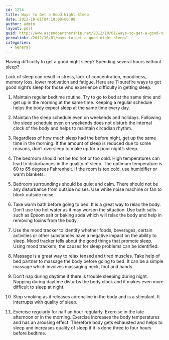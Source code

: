 ```yaml
---
id: 1254
title: Ways to Get a Good Night Sleep
date: 2012-10-01T04:10:00+00:00
author: admin
layout: post
guid: http://www.ascendpartnership.net/2012/10/01/ways-to-get-a-good-night-sleep/
permalink: /2012/10/01/ways-to-get-a-good-night-sleep/
categories:
  - General
---
```

Having difficulty to get a good night sleep? Spending several hours without sleep?

Lack of sleep can result in stress, lack of concentration, moodiness, memory loss, lower motivation and fatigue. Here are 11 surefire ways to get good night’s sleep for those who experience difficulty in getting sleep.

1. Maintain regular bedtime routine. Try to go to bed at the same time and get up in the morning at the same time. Keeping a regular schedule helps the body expect sleep at the same time every day.

2. Maintain the sleep schedule even on weekends and holidays. Following the sleep schedule even on weekends does not disturb the internal clock of the body and helps to maintain circadian rhythm.

3. Regardless of how much sleep had the before night, get up the same time in the morning. If the amount of sleep is reduced due to some reasons, don’t oversleep to make up for a poor night’s sleep.

4. The bedroom should not be too hot or too cold. High temperatures can lead to disturbances in the quality of sleep. The optimum temperature is 60 to 65 degrees Fahrenheit. If the room is too cold, use humidifier or warm blankets.

5. Bedroom surroundings should be quiet and calm. There should not be any disturbance from outside noises. Use white noise machine or fan to block outside noise.

6. Take warm bath before going to bed. It is a great way to relax the body. Don’t use too hot water as it may worsen the situation. Use bath salts such as Epsom salt or baking soda which will relax the body and help in removing toxins from the body.

7. Use the mood tracker to identify whether foods, beverages, certain activities or other substances have a negative impact on the ability to sleep. Mood tracker tells about the good things that promote sleep. Using mood trackers, the causes for sleep problems can be identified.

8. Massage is a great way to relax tensed and tired muscles. Take help of bed partner to massage the body before going to bed. It can be a simple massage which involves massaging neck, foot and hands.

9. Don’t nap during daytime if there is trouble sleeping during night. Napping during daytime disturbs the body clock and it makes even more difficult to sleep at night.

10. Stop smoking as it releases adrenaline in the body and is a stimulant. It interrupts with quality of sleep.

11. Exercise regularly for half an hour regularly. Exercise in the late afternoon or in the morning. Exercise increases the body temperatures and has an arousing effect. Therefore body gets exhausted and helps to sleep and increases quality of sleep if it is done three to four hours before bedtime.